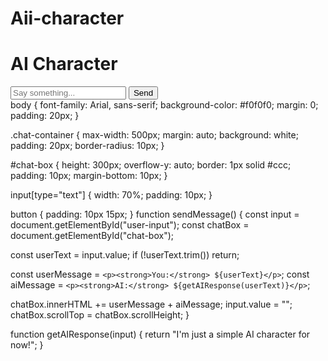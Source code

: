 # Aii-character <!DOCTYPE html>
<html lang="en">
<head>
  <meta charset="UTF-8" />
  <meta name="viewport" content="width=device-width, initial-scale=1.0"/>
  <title>AI Character</title>
  <link rel="stylesheet" href="style.css"/>
</head>
<body>
  <div class="chat-container">
    <h1>AI Character</h1>
    <div id="chat-box"></div>
    <input type="text" id="user-input" placeholder="Say something..."/>
    <button onclick="sendMessage()">Send</button>
  </div>
  <script src="script.js"></script>
</body>
</html>
body {
  font-family: Arial, sans-serif;
  background-color: #f0f0f0;
  margin: 0;
  padding: 20px;
}

.chat-container {
  max-width: 500px;
  margin: auto;
  background: white;
  padding: 20px;
  border-radius: 10px;
}

#chat-box {
  height: 300px;
  overflow-y: auto;
  border: 1px solid #ccc;
  padding: 10px;
  margin-bottom: 10px;
}

input[type="text"] {
  width: 70%;
  padding: 10px;
}

button {
  padding: 10px 15px;
}
function sendMessage() {
  const input = document.getElementById("user-input");
  const chatBox = document.getElementById("chat-box");

  const userText = input.value;
  if (!userText.trim()) return;

  const userMessage = `<p><strong>You:</strong> ${userText}</p>`;
  const aiMessage = `<p><strong>AI:</strong> ${getAIResponse(userText)}</p>`;

  chatBox.innerHTML += userMessage + aiMessage;
  input.value = "";
  chatBox.scrollTop = chatBox.scrollHeight;
}

function getAIResponse(input) {
  return "I'm just a simple AI character for now!";
}

